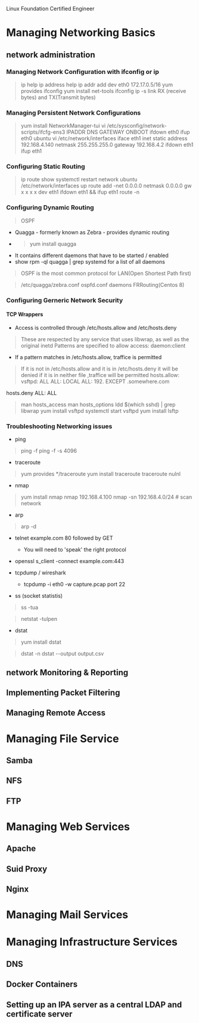Linux Foundation Certified Engineer

# Managing Networking Basics
## network administration
### Managing Network Configuration with ifconfig or ip

> ip help
> ip address help
> ip addr add dev eth0 172.17.0.5/16
> yum provides ifconfig
> yum install net-tools
> ifconfig 
> ip -s link RX (receive bytes) and TX(Transmit bytes)

### Managing Persistent Network Configurations

> yum install  NetworkManager-tui
> vi  /etc/sysconfig/network-scripts/ifcfg-ens3
> IPADDR
> DNS
> GATEWAY
> ONBOOT
> ifdown eth0
> ifup eth0
> ubuntu vi /etc/network/interfaces
> iface eth1 inet static
> address 192.168.4.140
> netmask 255.255.255.0
> gateway 192.168.4.2
> ifdown eth1
> ifup eth1



### Configuring Static Routing

> ip route show
> systemctl restart network
> ubuntu /etc/network/interfaces
> up route add -net 0.0.0.0 netmask 0.0.0.0 gw x x x x dev eth1
> ifdown eth1 && ifup eth1
> route -n

### Configuring Dynamic Routing
> OSPF

+ Quagga - formerly known as Zebra - provides dynamic routing
+ > yum install quagga
+ It contains different daemons that have to be started / enabled
+ show rpm -ql quagga | grep systemd for a list of all daemons
> OSPF is the most common protocol for LAN(Open Shortest Path first)

> /etc/quagga/zebra.conf
> ospfd.conf
> daemons
> FRRouting(Centos 8)


### Configuring Gerneric Network Security

#### TCP Wrappers


+ Access is controlled through /etc/hosts.allow and /etc/hosts.deny
> These are respected by any service that uses libwrap, as well as the original inetd
> Patterns are specified to allow access: daemon:client
  + If a pattern matches in /etc/hosts.allow, traffice is permitted
  > If it is not in /etc/hosts.allow and it is in /etc/hosts.deny it will be denied
  > if it is in neither file ,traffice will be permitted
hosts.allow:
vsftpd: ALL
ALL: LOCAL
ALL: 192. EXCEPT .somewhere.com

hosts.deny
ALL: ALL

> man hosts_access
> man hosts_options
> ldd $(which sshd) | grep libwrap
> yum install vsftpd
> systemctl start vsftpd
> yum install lsftp

### Troubleshooting Networking issues

+ ping

> ping -f
> ping -f -s 4096

+ traceroute

> yum provides */traceroute
> yum install traceroute
> traceroute nulnl



+ nmap

> yum install nmap
> nmap  192.168.4.100
> nmap  -sn 192.168.4.0/24 # scan network


+ arp

> arp -d


+ telnet example.com 80 followed by GET 
  + You will need to 'speak' the right protocol
+ openssl s_client -connect example.com:443
+ tcpdump / wireshark
  + tcpdump -i eth0 -w capture.pcap port 22

+ ss (socket statistis)

> ss -tua

> netstat -tulpen

+ dstat

> yum install dstat

> dstat -n
> dstat --output output.csv

## network Monitoring & Reporting
## Implementing Packet Filtering
## Managing Remote Access





# Managing File Service

## Samba 
## NFS
## FTP
# Managing Web Services
## Apache
## Suid Proxy 
## Nginx
# Managing Mail Services
# Managing Infrastructure Services
## DNS
## Docker Containers
## Setting up an IPA server as a central LDAP and certificate server
